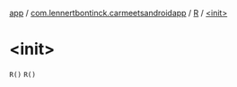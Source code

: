 [app](../../index.md) / [com.lennertbontinck.carmeetsandroidapp](../index.md) / [R](index.md) / [&lt;init&gt;](./-init-.md)

# &lt;init&gt;

`R()`
`R()`
